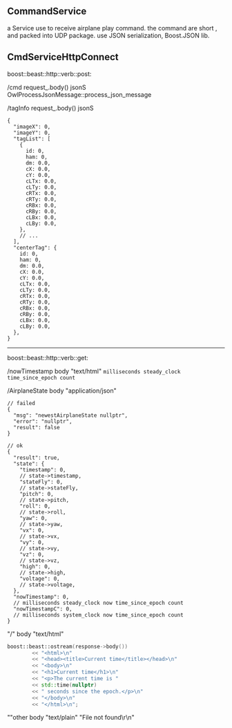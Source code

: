 CommandService
------------------------------------

a Service use to receive airplane play command. 
the command are short , and packed into UDP package. 
use JSON serialization, Boost.JSON lib. 




CmdServiceHttpConnect
------------------------------------

boost::beast::http::verb::post:



/cmd
request_.body() jsonS
OwlProcessJsonMessage::process_json_message

/tagInfo
request_.body() jsonS
```json5
{
  "imageX": 0,
  "imageY": 0,
  "tagList": [
    {
      id: 0,
      ham: 0,
      dm: 0.0,
      cX: 0.0,
      cY: 0.0,
      cLTx: 0.0,
      cLTy: 0.0,
      cRTx: 0.0,
      cRTy: 0.0,
      cRBx: 0.0,
      cRBy: 0.0,
      cLBx: 0.0,
      cLBy: 0.0,
    },
    // ...
  ],
  "centerTag": {
    id: 0,
    ham: 0,
    dm: 0.0,
    cX: 0.0,
    cY: 0.0,
    cLTx: 0.0,
    cLTy: 0.0,
    cRTx: 0.0,
    cRTy: 0.0,
    cRBx: 0.0,
    cRBy: 0.0,
    cLBx: 0.0,
    cLBy: 0.0,
  },
}
```


------------------------------------

boost::beast::http::verb::get:



/nowTimestamp
body "text/html"
`milliseconds steady_clock time_since_epoch count`

/AirplaneState
body "application/json"
```json5
// failed
{
  "msg": "newestAirplaneState nullptr",
  "error": "nullptr",
  "result": false
}
```
```json5
// ok
{
  "result": true,
  "state": {
    "timestamp": 0,
    // state->timestamp,
    "stateFly": 0,
    // state->stateFly,
    "pitch": 0,
    // state->pitch,
    "roll": 0,
    // state->roll,
    "yaw": 0,
    // state->yaw,
    "vx": 0,
    // state->vx,
    "vy": 0,
    // state->vy,
    "vz": 0,
    // state->vz,
    "high": 0,
    // state->high,
    "voltage": 0,
    // state->voltage,
  },
  "nowTimestamp": 0,
  // milliseconds steady_clock now time_since_epoch count
  "nowTimestampC": 0,
  // milliseconds system_clock now time_since_epoch count
}
```

"/"
body "text/html"
```C++
boost::beast::ostream(response->body())
        << "<html>\n"
        << "<head><title>Current time</title></head>\n"
        << "<body>\n"
        << "<h1>Current time</h1>\n"
        << "<p>The current time is "
        << std::time(nullptr)
        << " seconds since the epoch.</p>\n"
        << "</body>\n"
        << "</html>\n";
```

""other
body "text/plain"
"File not found\r\n"




